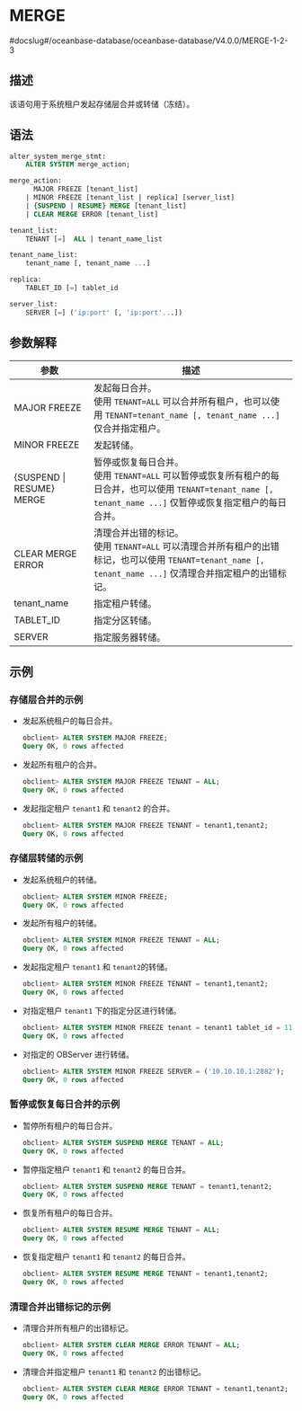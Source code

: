 # MERGE 
#docslug#/oceanbase-database/oceanbase-database/V4.0.0/MERGE-1-2-3


## 描述 

该语句用于系统租户发起存储层合并或转储（冻结）。


## 语法 

```sql
alter_system_merge_stmt:
    ALTER SYSTEM merge_action;

merge_action:
      MAJOR FREEZE [tenant_list]
    | MINOR FREEZE [tenant_list | replica] [server_list] 
    | {SUSPEND | RESUME} MERGE [tenant_list] 
    | CLEAR MERGE ERROR [tenant_list]

tenant_list:
    TENANT [=]  ALL | tenant_name_list

tenant_name_list:
    tenant_name [, tenant_name ...]

replica:
    TABLET_ID [=] tablet_id 

server_list:
    SERVER [=] ('ip:port' [, 'ip:port'...])

```


## 参数解释 

|          **参数**         |      **描述**      |
|---------------------------|------------------|
| MAJOR FREEZE              | 发起每日合并。<br>使用 `TENANT=ALL` 可以合并所有租户，也可以使用 `TENANT=tenant_name [, tenant_name ...]` 仅合并指定租户。</br>       |
| MINOR FREEZE              | 发起转储。            |
| {SUSPEND \| RESUME} MERGE | 暂停或恢复每日合并。<br>使用 `TENANT=ALL` 可以暂停或恢复所有租户的每日合并，也可以使用 `TENANT=tenant_name [, tenant_name ...]` 仅暂停或恢复指定租户的每日合并。 </br>      |
| CLEAR MERGE ERROR         | 清理合并出错的标记。<br>使用 `TENANT=ALL` 可以清理合并所有租户的出错标记，也可以使用 `TENANT=tenant_name [, tenant_name ...]` 仅清理合并指定租户的出错标记。</br>       |
| tenant_name               | 指定租户转储。          |
| TABLET_ID              | 指定分区转储。          |
| SERVER                    | 指定服务器转储。          |



## 示例 
### 存储层合并的示例

* 发起系统租户的每日合并。

  ```sql
  obclient> ALTER SYSTEM MAJOR FREEZE;
  Query OK, 0 rows affected
  ```

* 发起所有租户的合并。

  ```sql
  obclient> ALTER SYSTEM MAJOR FREEZE TENANT = ALL;
  Query OK, 0 rows affected
  ```

* 发起指定租户 `tenant1` 和 `tenant2` 的合并。

  ```sql
  obclient> ALTER SYSTEM MAJOR FREEZE TENANT = tenant1,tenant2;
  Query OK, 0 rows affected
  ```
### 存储层转储的示例
* 发起系统租户的转储。

  ```sql
  obclient> ALTER SYSTEM MINOR FREEZE;
  Query OK, 0 rows affected
  ```

* 发起所有租户的转储。

  ```sql
  obclient> ALTER SYSTEM MINOR FREEZE TENANT = ALL;
  Query OK, 0 rows affected
  ```

* 发起指定租户 `tenant1` 和 `tenant2`的转储。

  ```sql
  obclient> ALTER SYSTEM MINOR FREEZE TENANT = tenant1,tenant2;
  Query OK, 0 rows affected
  ```
* 对指定租户 `tenant1` 下的指定分区进行转储。
  ```sql
  obclient> ALTER SYSTEM MINOR FREEZE tenant = tenant1 tablet_id = 1100611139453887;
  Query OK, 0 rows affected
  ```
* 对指定的 OBServer 进行转储。
  ```sql
  obclient> ALTER SYSTEM MINOR FREEZE SERVER = ('10.10.10.1:2882');
  Query OK, 0 rows affected
  ```

### 暂停或恢复每日合并的示例
  
* 暂停所有租户的每日合并。
  ```sql
  obclient> ALTER SYSTEM SUSPEND MERGE TENANT = ALL;
  Query OK, 0 rows affected
  ```

* 暂停指定租户 `tenant1` 和 `tenant2` 的每日合并。
  ```sql
  obclient> ALTER SYSTEM SUSPEND MERGE TENANT = tenant1,tenant2;
  Query OK, 0 rows affected
  ```

* 恢复所有租户的每日合并。
  ```sql
  obclient> ALTER SYSTEM RESUME MERGE TENANT = ALL;
  Query OK, 0 rows affected
  ```

* 恢复指定租户 `tenant1` 和 `tenant2` 的每日合并。
  ```sql
  obclient> ALTER SYSTEM RESUME MERGE TENANT = tenant1,tenant2;
  Query OK, 0 rows affected
  ```

###  清理合并出错标记的示例

* 清理合并所有租户的出错标记。
  ```sql
  obclient> ALTER SYSTEM CLEAR MERGE ERROR TENANT = ALL;
  Query OK, 0 rows affected
  ```

* 清理合并指定租户 `tenant1` 和 `tenant2` 的出错标记。
  ```sql
  obclient> ALTER SYSTEM CLEAR MERGE ERROR TENANT = tenant1,tenant2;
  Query OK, 0 rows affected
  ```